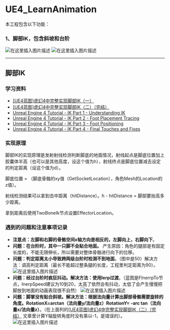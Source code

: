 # UE4_LearnAnimation
本工程包含以下功能：
### 1、脚部IK，包含斜坡和台阶
![在这里插入图片描述](https://img-blog.csdnimg.cn/628b92beffbf48ab8f24df314423bfe7.png?x-oss-process=image/watermark,type_ZHJvaWRzYW5zZmFsbGJhY2s,shadow_50,text_Q1NETiBA5rC05puc5pel6bih,size_20,color_FFFFFF,t_70,g_se,x_16#pic_center)
![在这里插入图片描述](https://img-blog.csdnimg.cn/3af34f19d243430390d5cf0830e42264.png?x-oss-process=image/watermark,type_ZHJvaWRzYW5zZmFsbGJhY2s,shadow_50,text_Q1NETiBA5rC05puc5pel6bih,size_20,color_FFFFFF,t_70,g_se,x_16#pic_center)
***
## 脚部IK  
### 学习资料
- [[UE4蓝图]虚幻4中完整实现脚部IK（一）](https://zhuanlan.zhihu.com/p/84399021)  
- [[UE4蓝图]虚幻4中完整实现脚部IK（二）（完结）](https://zhuanlan.zhihu.com/p/85949418)  
-  [Unreal Engine 4 Tutorial - IK Part 1 - Understanding IK](https://www.youtube.com/watch?v=dpteQzWMbfQ&list=RDCMUCsS5i15vvUbwfr_1JdRKCAA&start_radio=1&t=3s&ab_channel=RyanLaley)  
- [Unreal Engine 4 Tutorial - IK Part 2 - Foot Placement Tracing](https://www.youtube.com/watch?v=M-6CP8c3qfw&ab_channel=RyanLaley)  
- [Unreal Engine 4 Tutorial - IK Part 3 - Foot Positioning](https://www.youtube.com/watch?v=cqI1nKnyzdg&ab_channel=RyanLaley)  
- [Unreal Engine 4 Tutorial - IK Part 4 - Final Touches and Fixes](https://www.youtube.com/watch?v=VRaOwDqbvIY&ab_channel=RyanLaley)  

### 实现原理
脚部IK的实现原理是发射射线检测判断脚底的地面情况，射线起点是脚底位置加上胶囊体半高（也可以是其他高度，设这个值为h），射线终点是脚底位置减去设定的判定距离（设这个值为d）。

脚底位置 = （脚底骨骼的xy值（GetSocketLocation），角色Mesh的Location的z值）。

射线检测结果可以拿到击中距离（hitDistance）。h - hitDistance = 脚部要抬高多少距离。

拿到距离后使用TwoBoneIk节点设置EffectorLocation。
### 遇到的问题和注意事项记录
- **注意点：左脚和右脚的骨骼空间x轴方向是相反的，左脚向上，右脚向下**。
- **问题：在台阶时，其中一只脚不会贴合地面。** 产生原因：角色的腿部是有固定长度的，不能无限伸长，所以需要对整体骨骼进行向下的位移。
- **问题：判定距离太小导致跨两级台阶时检测不到地面**。（图中是50）解决方法：调高判定距离（最长不能超过整条腿的长度，工程里判定距离为90）。
![在这里插入图片描述](https://img-blog.csdnimg.cn/41a7bbd5da6248b09dd83d659d879967.png?x-oss-process=image/watermark,type_ZHJvaWRzYW5zZmFsbGJhY2s,shadow_50,text_Q1NETiBA5rC05puc5pel6bih,size_20,color_FFFFFF,t_70,g_se,x_16#pic_center)
- **问题：经过台阶时疯狂抖动。解决方法：使用lerp过渡**。（蓝图是FInerrpTo节点，InerpSpeed建议为10到20，太高了依然会有抖动，太低了会产生慢慢把脚放到地面的动画表现很不自然）
![在这里插入图片描述](https://img-blog.csdnimg.cn/a281e129136d46dca7eac5a0ea6d60fd.gif#pic_center)
- **问题：脚掌没有贴合斜坡。解决方法：根据法向量计算出脚部骨骼需要旋转的角度。RotationX=arctan（法向量y/法向量z）RotationY= -arc tan（法向量x/法向量z）**。（在上面列的[[UE4蓝图]虚幻4中完整实现脚部IK（二）（完结）](https://zhuanlan.zhihu.com/p/85949418)  文章里计算Y轴旋转角度时没有乘以-1，是错误的）。
![在这里插入图片描述](https://img-blog.csdnimg.cn/905f35838e414d5ea52c0429d5592cc6.png?x-oss-process=image/watermark,type_ZHJvaWRzYW5zZmFsbGJhY2s,shadow_50,text_Q1NETiBA5rC05puc5pel6bih,size_18,color_FFFFFF,t_70,g_se,x_16#pic_center)
